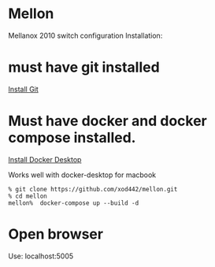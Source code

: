 # Mellon
Mellanox 2010 switch configuration
Installation:

# must have git installed

[Install Git](https://github.com/git-guides/install-git)


# Must have docker and docker compose installed.
[Install Docker Desktop](https://www.docker.com/products/docker-desktop)

Works well with docker-desktop for macbook

```
% git clone https://github.com/xod442/mellon.git
% cd mellon
mellon%  docker-compose up --build -d
```

# Open browser
Use: localhost:5005
